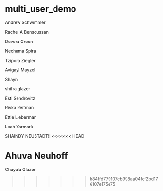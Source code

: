 # multi_user_demo

Andrew Schwimmer

Rachel A Bensoussan

Devora Green

Nechama Spira

Tzipora Ziegler

Avigayl Mayzel

Shayni

shifra glazer

Esti Sendrovitz

Rivka Reifman

Ettie Lieberman

Leah Yarmark


SHAINDY NEUSTADT!!
<<<<<<< HEAD

Ahuva Neuhoff
=======
Chayala Glazer
>>>>>>> b84ffd779107cb998aa04fcf2bd176107e175e75
